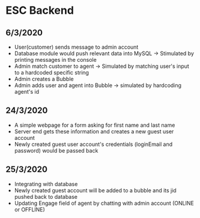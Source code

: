 # ESC Backend
## 6/3/2020
- User(customer) sends message to admin account
- Database module would push relevant data into MySQL -> Stimulated by printing messages in the console
- Admin match customer to agent -> Simulated by matching user's input to a hardcoded specific string
- Admin creates a Bubble
- Admin adds user and agent into Bubble -> simulated by hardcoding agent's id

## 24/3/2020
- A simple webpage for a form asking for first name and last name
- Server end gets these information and creates a new guest user account
- Newly created guest user account's credentials (loginEmail and password) would be passed back

## 25/3/2020
- Integrating with database
- Newly created guest account will be added to a bubble and its jid pushed back to database
- Updating Engage field of agent by chatting with admin account (ONLINE or OFFLINE)
